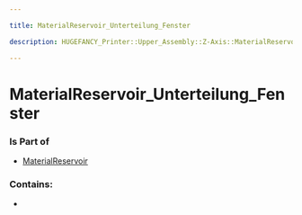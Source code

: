 ```yaml
---

title: MaterialReservoir_Unterteilung_Fenster

description: HUGEFANCY_Printer::Upper_Assembly::Z-Axis::MaterialReservoir::MaterialReservoir_Unterteilung_Fenster

---
```

# MaterialReservoir_Unterteilung_Fenster
<script>
    var geoarray = '{"MaterialReservoir_Unterteilung_Fenster": {}}';
</script>
<script>
    var basepath = '/assets/HUGEFANCY_Printer/Upper_Assembly/Z-Axis/MaterialReservoir/';
</script>
<link rel="stylesheet" href="/css/container.css">

<div id="container"></div>

<!-- these are the required scripts for the three.js scene -->
<script src="/lib/three.min.js"></script>
<script src="/lib/OrbitControls.js"></script>
<script src="/lib/RectAreaLightUniformsLib.js"></script>
<!-- this is your app's lib file -->
<script src="/lib/triceratops_app.js"></script>
### Is Part of
- [MaterialReservoir](../MaterialReservoir)  

### Contains:
- [](./MaterialReservoir_Unterteilung_Fenster/)

